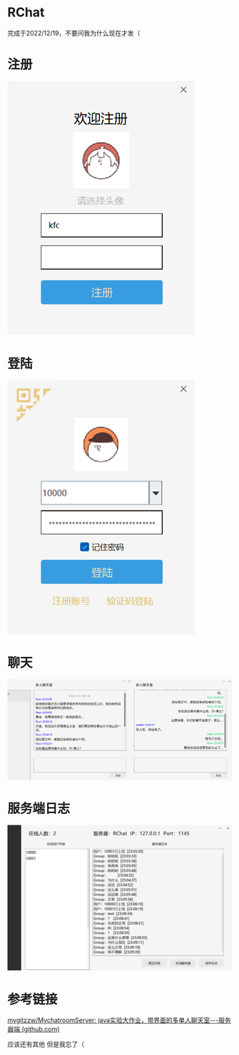 # RChat

完成于2022/12/19，不要问我为什么现在才发（

# 注册

![QQ截图20221218235641](Readme/QQ截图20221218235641.png)

# 登陆

![QQ截图20221218235546](Readme/QQ截图20221218235546.png)

# 聊天

![QQ截图20221218235506](Readme/QQ截图20221218235506.png)

# 服务端日志

![QQ截图20221218231758](Readme/QQ截图20221218231758.png)

# 参考链接

[mygitzzw/MychatroomServer: java实验大作业，带界面的多单人聊天室---服务器端 (github.com)](https://github.com/mygitzzw/MychatroomServer)

应该还有其他 但是我忘了（